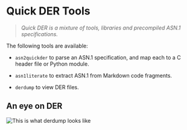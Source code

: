 # Quick DER Tools

> *Quick DER is a mixture of tools, libraries and precompiled ASN.1 specifications.*

The following tools are available:

  * `asn2quickder` to parse an ASN.1 specification, and map each to a C header file or Python module.

  * `asn1literate` to extract ASN.1 from Markdown code fragments.

  * `derdump` to view DER files.


## An eye on DER

![This is what derdump looks like](img/derdump-screenshot.png)
